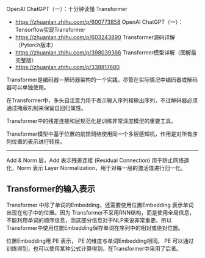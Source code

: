 
OpenAI ChatGPT（一）：十分钟读懂 Transformer
- https://zhuanlan.zhihu.com/p/600773858
OpenAI ChatGPT（一）：Tensorflow实现Transformer
- https://zhuanlan.zhihu.com/p/603243890
Transformer源码详解（Pytorch版本）
- https://zhuanlan.zhihu.com/p/398039366
Transformer模型详解（图解最完整版）
- https://zhuanlan.zhihu.com/p/338817680








Transformer是编码器－解码器架构的一个实践，尽管在实际情况中编码器或解码器可以单独使用。

在Transformer中，多头自注意力用于表示输入序列和输出序列，不过解码器必须通过掩蔽机制来保留自回归属性。

Transformer中的残差连接和层规范化是训练非常深度模型的重要工具。

Transformer模型中基于位置的前馈网络使用同一个多层感知机，作用是对所有序列位置的表示进行转换。




---
Add & Norm 层，Add 表示残差连接 (Residual Connection) 用于防止网络退化，Norm 表示 Layer Normalization，用于对每一层的激活值进行归一化。




## Transformer的输入表示

Transformer 中除了单词的Embedding，还需要使用位置Embedding 表示单词出现在句子中的位置。因为 Transformer不采用RNN结构，而是使用全局信息，不能利用单词的顺序信息，而这部分信息对于NLP来说非常重要。所以Transformer中使用位置Embedding保存单词在序列中的相对或绝对位置。


位置Embedding用 PE 表示，  PE 的维度与单词Embedding相同。 PE 可以通过训练得到，也可以使用某种公式计算得到。在Transformer中采用了后者。








